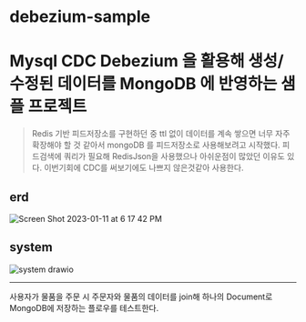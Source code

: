 # debezium-sample
# Mysql CDC Debezium 을 활용해 생성/수정된 데이터를 MongoDB 에 반영하는 샘플 프로젝트

> Redis 기반 피드저장소를 구현하던 중 ttl 없이 데이터를 계속 쌓으면 너무 자주 확장해야 할 것 같아서 mongoDB 를 피드저장소로 사용해보려고 시작했다.
> 피드검색에 쿼리가 필요해 RedisJson을 사용했으나 아쉬운점이 많았던 이유도 있다.
> 이번기회에 CDC를 써보기에도 나쁘지 않은것같아 사용한다.

## erd
![Screen Shot 2023-01-11 at 6 17 42 PM](https://user-images.githubusercontent.com/57822562/211766504-96be7e05-d4da-4a2f-b337-4bd78ff83c5b.png)

## system
![system drawio](https://user-images.githubusercontent.com/57822562/211773329-75f67c62-704f-453f-8e06-e970647cbbfc.png)

---

사용자가 물품을 주문 시 주문자와 물품의 데이터를 join해 하나의 Document로 MongoDB에 저장하는 플로우를 테스트한다.
